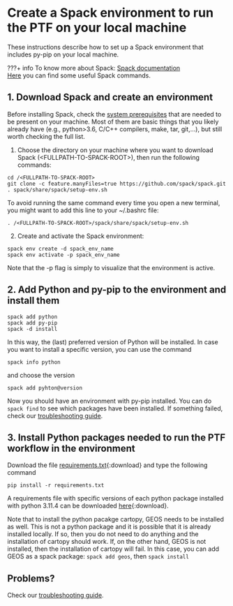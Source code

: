 # **Create a Spack environment to run the PTF on your local machine**
These instructions describe how to set up a Spack environment that includes py-pip on your local machine.

???+ info
    To know more about Spack: [Spack documentation](https://spack.readthedocs.io/en/latest/)   
    [Here](../spack-and-compss/cheat-sheet.md) you can find some useful Spack commands.  

## **1. Download Spack and create an environment**
Before installing Spack, check the [system prerequisites](https://spack.readthedocs.io/en/latest/getting_started.html) that are needed to be present on your machine. Most of them are basic things that you likely already have (e.g., python>3.6, C/C++ compilers, make, tar, git,...), but still worth checking the full list.

1. Choose the directory on your machine where you want to download Spack (<FULLPATH-TO-SPACK-ROOT\>), then run the following commands: 
```
cd /<FULLPATH-TO-SPACK-ROOT>
git clone -c feature.manyFiles=true https://github.com/spack/spack.git
. spack/share/spack/setup-env.sh
```    
To avoid running the same command every time you open a new terminal, you might want to add this line to your ~/.bashrc file:
```
. /<FULLPATH-TO-SPACK-ROOT>/spack/share/spack/setup-env.sh
```   
2. Create and activate the Spack environment:
```
spack env create -d spack_env_name
spack env activate -p spack_env_name
```
Note that the -p flag is simply to visualize that the environment is active.

## **2. Add Python and py-pip to the environment and install them**
```
spack add python
spack add py-pip
spack -d install
```
In this way, the (last) preferred version of Python will be installed. In case you want to install a specific version, you can use the command
```
spack info python
```
and choose the version
```
spack add pyhton@version
```
Now you should have an environment with py-pip installed. You can do `spack find` to see which packages have been installed.
If something failed, check our [troubleshooting guide](../spack-and-compss/troubleshooting.md).    

## **3. Install Python packages needed to run the PTF workflow in the environment**

Download the file [requirements.txt](requirements.txt){:download} and type the following command
```
pip install -r requirements.txt
```

A requirements file with specific versions of each python package installed with python 3.11.4 can be downloaded [here](requirements_versions.txt){:download}.   

Note that to install the python pacakge cartopy, GEOS needs to be installed as well. This is not a python package and it is possible that it is already installed locally. If so, then you do not need to do anything and the installation of cartopy should work. If, on the other hand, GEOS is not installed, then the installation of cartopy will fail. In this case, you can add GEOS as a spack package: ```spack add geos```, then ```spack install``` 

## **Problems?** 

Check our [troubleshooting guide](../spack-and-compss/troubleshooting.md).
